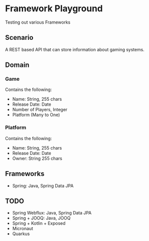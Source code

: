 # Framework Playground

Testing out various Frameworks

## Scenario

A REST based API that can store information about gaming systems.

## Domain

### Game

Contains the following:

* Name: String, 255 chars
* Release Date: Date
* Number of Players, Integer
* Platform (Many to One)

### Platform

Contains the following:

* Name: String, 255 chars
* Release Date:  Date
* Owner: String 255 chars

## Frameworks

* Spring: Java, Spring Data JPA

## TODO

* Spring Webflux: Java, Spring Data JPA
* Spring + JOOQ: Java, JOOQ
* Spring + Kotlin + Exposed
* Micronaut
* Quarkus
